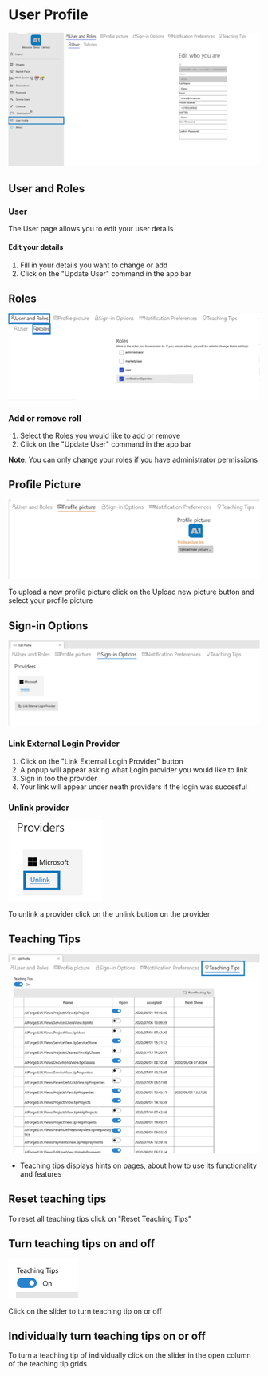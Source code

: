 # User Profile

![](/assets/image%20%2853%29.png)

## User and Roles

### User

The User page allows you to edit your user details

#### Edit your details

1. Fill in your details you want to change or add
2. Click on the "Update User" command in the app bar

## Roles

![](/assets/image%20%2824%29.png)

### Add or remove roll

1. Select the Roles you would like to add or remove 
2. Click on the "Update User" command in the app bar 

**Note**: You can only change your roles if you have administrator permissions

## Profile Picture

![](/assets/image%20%2815%29.png)

To upload a new profile picture click on the Upload new picture button and select your profile picture

## Sign-in  Options

![](/assets/image%20%2851%29.png)

### Link External Login Provider

1. Click on the "Link External Login Provider" button
2. A popup will appear asking what Login provider you would like to link
3. Sign in too the provider
4. Your link will appear under neath providers if the login was succesful

### Unlink provider

![](/assets/image%20%2847%29.png)

To unlink a provider click on the unlink button on the provider

## Teaching Tips

![](/assets/image%20%2842%29.png)

* Teaching tips displays hints on pages, about how to use its functionality and features

## Reset teaching tips

To reset all teaching tips click on "Reset Teaching Tips"

## Turn teaching tips on and off

![](/assets/image%20%2833%29.png)

Click on the slider to turn teaching tip on or off

## Individually turn teaching tips on or off

To turn a teaching tip of individually click on the slider in the open column of the teaching tip grids

